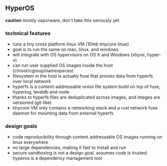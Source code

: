 ## HyperOS

**caution** mostly vaporware, don't take this seriously yet

### technical features

- runs a tiny cross platform linux VM (10mb tinycore linux)
- goal is to run the same on mac, linux, and windows
- will integrate with OS hypervisors on OS X and Windows (xhyve, hyper-v)
- can run user supplied OS images inside the host (chroot/cgroup/namespaces)
- filesystem in the host is actually fuse that proxies data from hyperfs over local network
- hyperfs is a content-addressable union file system build on top of fuse, hyperlog, leveldb and node
- thanks to hyperfs files are deduplicated across images, and images are versioned (git-like)
- tinycore VM only contains a networking stack and a rust network fuse daemon for mounting data from external hyperfs

### design goals

- code reproducibility through content addressable OS images running on linux everywhere
- no large dependencies, making it fast to install and run
- secure sandboxing is not a design goal, assumes code is trusted. hyperos is a dependency management tool
